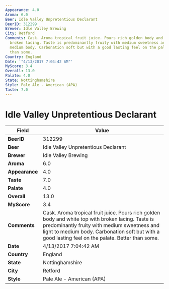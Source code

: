 ```yaml
---
Appearance: 4.0
Aroma: 6.0
Beer: Idle Valley Unpretentious Declarant
BeerID: 312299
Brewer: Idle Valley Brewing
City: Retford
Comments: Cask. Aroma tropical fruit juice. Pours rich golden body and white top with
  broken lacing. Taste is predominantly fruity with medium sweetness and light to
  medium body. Carbonation soft but with a good lasting feel on the palate. Better
  than some.
Country: England
Date: '"4/13/2017 7:04:42 AM"'
MyScore: 3.4
Overall: 13.0
Palate: 4.0
State: Nottinghamshire
Style: Pale Ale - American (APA)
Taste: 7.0
---
```


# Idle Valley Unpretentious Declarant

| Field         | Value |
|---------------|-------|
| **BeerID** | 312299 |
| **Beer** | Idle Valley Unpretentious Declarant |
| **Brewer** | Idle Valley Brewing |
| **Aroma** | 6.0 |
| **Appearance** | 4.0 |
| **Taste** | 7.0 |
| **Palate** | 4.0 |
| **Overall** | 13.0 |
| **MyScore** | 3.4 |
| **Comments** | Cask. Aroma tropical fruit juice. Pours rich golden body and white top with broken lacing. Taste is predominantly fruity with medium sweetness and light to medium body. Carbonation soft but with a good lasting feel on the palate. Better than some. |
| **Date** | 4/13/2017 7:04:42 AM |
| **Country** | England |
| **State** | Nottinghamshire |
| **City** | Retford |
| **Style** | Pale Ale - American (APA) |
